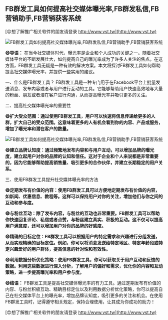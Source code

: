 ## **FB群发工具如何提高社交媒体曝光率,FB群发私信,FB营销助手,FB营销获客系统**

[😍想了解推广相关软件的朋友请登录 http://www.vst.tw](http://www.vst.tw)

 <center><img src="https://vst.tw/MP4/tuiguang/png/8.png" alt="FB群发工具如何提高社交媒体曝光率,FB群发私信,FB营销助手,FB营销获客系统"></center>

**😄导语：**
在当今社交媒体时代，曝光率是企业和个人成功的关键之一。随着社交媒体平台的不断发展壮大，如何提高自己的曝光率成为了许多人关注的焦点。在这方面，FB群发工具无疑是一种有效的解决方案。本文将探讨FB群发工具如何帮助提高社交媒体曝光率，并提供一些实用的建议。

一、什么是FB群发工具？
FB群发工具是一种专门用于在Facebook平台上批量发送消息、发布内容或者与用户进行互动的工具。它能够帮助用户快速高效地与大量的粉丝、朋友或者潜在客户进行沟通，从而提高曝光率并吸引更多的关注。

二、提高社交媒体曝光率的重要性

**😄扩大受众范围：通过使用FB群发工具，用户可以快速将信息传递给更多的人群，扩大自己的受众范围。这意味着更多的人有机会看到你的内容、产品或服务，增加了曝光率和潜在客户的数量。**

 <center><img src="https://vst.tw/MP4/tuiguang/png/5.png" alt="FB群发工具如何提高社交媒体曝光率,FB群发私信,FB营销助手,FB营销获客系统"></center>

**😄建立品牌认知度：通过频繁地发布内容和与用户互动，可以增加品牌的曝光度，建立起用户对你的品牌的认知和信任。这对于企业和个人来说都是非常重要的，因为它能够帮助提高销售量、吸引更多的合作伙伴，并建立长期稳定的用户关系。**

三、使用FB群发工具提升社交媒体曝光率的方法

**😄定期发布有价值的内容：使用FB群发工具可以方便地定期发布有价值的内容，如新闻、优惠信息、教程等。这样可以保持用户对你的关注，增加他们与你之间的互动和参与度。**

**😄与粉丝互动：除了发布内容，与粉丝的互动也非常重要。FB群发工具可以帮助你快速回复评论、私信或者点赞，与粉丝建立真实、积极的互动。这不仅可以提高用户满意度，还可以增加用户对你的品牌的好感度。**

**😄精确的目标定位：FB群发工具可以根据用户的特定需求和兴趣进行分组发送，从而实现精确的目标定位。例如，你可以将消息发送给特定地区、特定年龄段或特定兴趣爱好的用户群体，提高信息的针对性和有效性。**

**😄利用数据分析优化策略：使用FB群发工具，你可以获取关于用户互动和反馈的数据。利用这些数据进行深入分析，了解用户的偏好和需求，优化你的内容和互动策略，进一步提高曝光率和用户参与度。**

**😄结语：**
FB群发工具是提高社交媒体曝光率的有力工具。通过定期发布有价值的内容、与粉丝积极互动、精确目标定位以及利用数据分析优化策略，你可以提高自己在社交媒体平台上的曝光率，增加品牌认知度，吸引更多的关注和机会。在使用FB群发工具时，记得遵守相关规定，保持合理使用，让其成为你成功的助力！

[😍想了解推广相关软件的朋友请登录 http://www.vst.tw](http://www.vst.tw)




